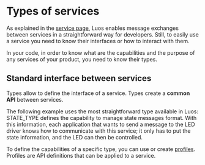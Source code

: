 # Types of services

As explained in the [service page](/luos-technology/services/service-api.md#messages), Luos enables message exchanges between services in a straightforward way for developers. Still, to easily use a service you need to know their interfaces or how to interact with them.

In your code, in order to know what are the capabilities and the purpose of any services of your product, you need to know their types.

## Standard interface between services

Types allow to define the interface of a service. Types create a **common API** between services.

The following example uses the most straightforward type available in Luos: STATE_TYPE defines the capability to manage state messages format. With this information, each application that wants to send a message to the LED driver knows how to communicate with this service; it only has to put the state information, and the LED can then be controlled.

To define the capabilities of a specific type, you can use or create [profiles](./profile.md). Profiles are API definitions that can be applied to a service.
